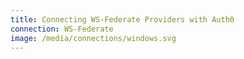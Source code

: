 ```yaml
---
title: Connecting WS-Federate Providers with Auth0
connection: WS-Federate
image: /media/connections/windows.svg
---
```

